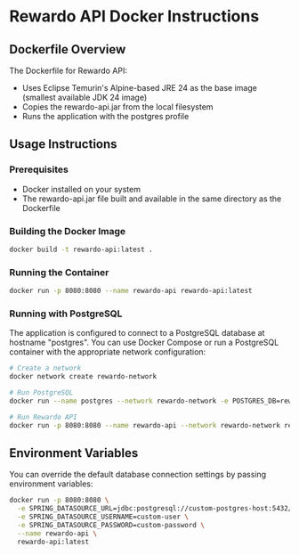 # Rewardo API Docker Instructions

## Dockerfile Overview

The Dockerfile for Rewardo API:
- Uses Eclipse Temurin's Alpine-based JRE 24 as the base image (smallest available JDK 24 image)
- Copies the rewardo-api.jar from the local filesystem
- Runs the application with the postgres profile

## Usage Instructions

### Prerequisites
- Docker installed on your system
- The rewardo-api.jar file built and available in the same directory as the Dockerfile

### Building the Docker Image

```bash
docker build -t rewardo-api:latest .
```

### Running the Container

```bash
docker run -p 8080:8080 --name rewardo-api rewardo-api:latest
```

### Running with PostgreSQL

The application is configured to connect to a PostgreSQL database at hostname "postgres". You can use Docker Compose or run a PostgreSQL container with the appropriate network configuration:

```bash
# Create a network
docker network create rewardo-network

# Run PostgreSQL
docker run --name postgres --network rewardo-network -e POSTGRES_DB=rewardo -e POSTGRES_USER=rewardo -e POSTGRES_PASSWORD=rewardo -d postgres:latest

# Run Rewardo API
docker run -p 8080:8080 --name rewardo-api --network rewardo-network rewardo-api:latest
```

## Environment Variables

You can override the default database connection settings by passing environment variables:

```bash
docker run -p 8080:8080 \
  -e SPRING_DATASOURCE_URL=jdbc:postgresql://custom-postgres-host:5432/custom-db \
  -e SPRING_DATASOURCE_USERNAME=custom-user \
  -e SPRING_DATASOURCE_PASSWORD=custom-password \
  --name rewardo-api \
  rewardo-api:latest
```